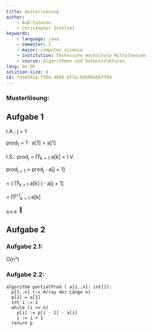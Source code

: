```yaml
---
title: musterloesung
author:
    - AuD-Tutoren
    - Christopher Schölzel
keywords:
    - language: java
    - semester: 2
    - major: computer science
    - institution: Technische Hochschule Mittelhessen
    - course: Algorithmen und Datenstrukturen
lang: de-DE
solution-size: 0
id: fd4e5514-f50a-4686-bf3a-0d505bbb7f0d
---
```


### Musterlösung:

## Aufgabe 1
I.A.: j = 1

prod<sub>1</sub> = 1 · a[1] = a[1]

I.S.: prod<sub>j</sub> = ∏<sup>j</sup><sub>k = 1</sub> a[k] = I.V.

prod<sub>j + 1</sub> = prod<sub>j</sub> · a[j + 1]

= ( ∏<sup>j</sup><sub>k = 1</sub> a[k] ) · a[j + 1]

= ∏<sup>j+1</sup><sub>k = 1</sub> a[k]

<sub>q.e.d.</sub> :blossom:

## Aufgabe 2
### Aufgabe 2.1:
O(n²)

### Aufgabe 2.2:
```
algorithm partialProd ( a[1..n]: int[]):
  p[1..n] (:= Array der Länge n)
  p[1] = a[1]
  int i := 2
  while (i <= n)
    p[i] := p[i - 1] · a[i]
    i := i + 1
  return p
```